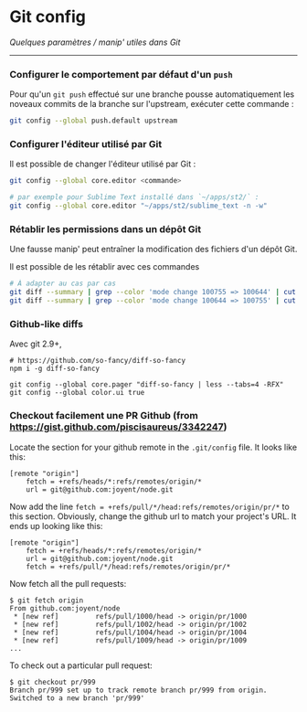 # Git config

*Quelques paramètres / manip' utiles dans Git*

---

### Configurer le comportement par défaut d'un `push`

Pour qu'un `git push` effectué sur une branche pousse automatiquement les noveaux
commits de la branche sur l'upstream, exécuter cette commande :

```bash
git config --global push.default upstream
```

### Configurer l'éditeur utilisé par Git

Il est possible de changer l'éditeur utilisé par Git :

```bash
git config --global core.editor <commande>

# par exemple pour Sublime Text installé dans `~/apps/st2/` :
git config --global core.editor "~/apps/st2/sublime_text -n -w"
```


### Rétablir les permissions dans un dépôt Git

Une fausse manip' peut entraîner la modification des fichiers d'un dépôt Git.

Il est possible de les rétablir avec ces commandes

```bash
# À adapter au cas par cas
git diff --summary | grep --color 'mode change 100755 => 100644' | cut -d' ' -f7- | xargs -d'\n' chmod +x
git diff --summary | grep --color 'mode change 100644 => 100755' | cut -d' ' -f7- | xargs -d'\n' chmod -x
```

### Github-like diffs

Avec git 2.9+,

```shell
# https://github.com/so-fancy/diff-so-fancy
npm i -g diff-so-fancy

git config --global core.pager "diff-so-fancy | less --tabs=4 -RFX"
git config --global color.ui true
```

### Checkout facilement une PR Github (from https://gist.github.com/piscisaureus/3342247)

Locate the section for your github remote in the `.git/config` file. It looks like this:

```
[remote "origin"]
	fetch = +refs/heads/*:refs/remotes/origin/*
	url = git@github.com:joyent/node.git
```

Now add the line `fetch = +refs/pull/*/head:refs/remotes/origin/pr/*` to this section. Obviously, change the github url to match your project's URL. It ends up looking like this:

```
[remote "origin"]
	fetch = +refs/heads/*:refs/remotes/origin/*
	url = git@github.com:joyent/node.git
	fetch = +refs/pull/*/head:refs/remotes/origin/pr/*
```

Now fetch all the pull requests:

```
$ git fetch origin
From github.com:joyent/node
 * [new ref]         refs/pull/1000/head -> origin/pr/1000
 * [new ref]         refs/pull/1002/head -> origin/pr/1002
 * [new ref]         refs/pull/1004/head -> origin/pr/1004
 * [new ref]         refs/pull/1009/head -> origin/pr/1009
...
```

To check out a particular pull request:

```
$ git checkout pr/999
Branch pr/999 set up to track remote branch pr/999 from origin.
Switched to a new branch 'pr/999'
```
